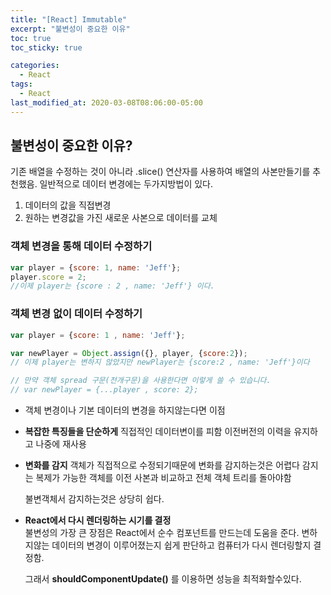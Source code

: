 ```yaml
---
title: "[React] Immutable"
excerpt: "불변성이 중요한 이유"
toc: true
toc_sticky: true

categories:
  - React
tags:
  - React
last_modified_at: 2020-03-08T08:06:00-05:00
---
```


## 불변성이 중요한 이유?

기존 배열을 수정하는 것이 아니라 .slice() 연산자를 사용하여 배열의 사본만들기를 추천했음.
일반적으로 데이터 변경에는 두가지방법이 있다.
1. 데이터의 값을 직접변경
2. 원하는 변경값을 가진 새로운 사본으로 데이터를 교체

### 객체 변경을 통해 데이터 수정하기
```js
var player = {score: 1, name: 'Jeff'};
player.score = 2;
//이제 player는 {score : 2 , name: 'Jeff'} 이다.
```

### 객체 변경 없이 데이터 수정하기
```js
var player = {score: 1 , name: 'Jeff'};

var newPlayer = Object.assign({}, player, {score:2});
// 이제 player는 변하지 않았지만 newPlayer는 {score:2 , name: 'Jeff'}이다

// 만약 객체 spread 구문(전개구문)을 사용한다면 이렇게 쓸 수 있습니다.
// var newPlayer = {...player , score: 2};
```

+ 객체 변경이나 기본 데이터의 변경을 하지않는다면 이점
 - **복잡한 특징들을 단순하게**
   직접적인 데이터변이를 피함 이전버전의 이력을 유지하고 나중에 재사용
 - **변화를 감지**
   객체가 직접적으로 수정되기때문에 변화를 감지하는것은 어렵다
   감지는 복제가 가능한 객체를 이전 사본과 비교하고 전체 객체 트리를 돌아야함

   불변객체서 감지하는것은 상당히 쉽다.
 - **React에서 다시 렌더링하는 시기를 결정**  
   불변성의 가장 큰 장점은 React에서 순수 컴포넌트를 만드는데 도움을 준다.
   변하지않는 데이터의 변경이 이루어졌는지 쉽게 판단하고 컴퓨터가 다시 렌더링할지 결정함.

   그래서 **shouldComponentUpdate()** 를 이용하면 성능을 최적화할수있다.
